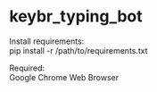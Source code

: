 # keybr_typing_bot
Install requirements:\
pip install -r /path/to/requirements.txt

Required:\
Google Chrome Web Browser
